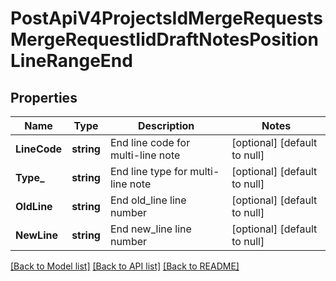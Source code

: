 # PostApiV4ProjectsIdMergeRequestsMergeRequestIidDraftNotesPositionLineRangeEnd

## Properties
Name | Type | Description | Notes
------------ | ------------- | ------------- | -------------
**LineCode** | **string** | End line code for multi-line note | [optional] [default to null]
**Type_** | **string** | End line type for multi-line note | [optional] [default to null]
**OldLine** | **string** | End old_line line number | [optional] [default to null]
**NewLine** | **string** | End new_line line number | [optional] [default to null]

[[Back to Model list]](../README.md#documentation-for-models) [[Back to API list]](../README.md#documentation-for-api-endpoints) [[Back to README]](../README.md)


